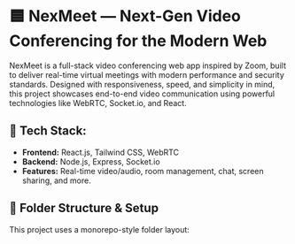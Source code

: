 # 🟦 NexMeet — Next-Gen Video Conferencing for the Modern Web

NexMeet is a full-stack video conferencing web app inspired by Zoom, built to deliver real-time virtual meetings with modern performance and security standards. Designed with responsiveness, speed, and simplicity in mind, this project showcases end-to-end video communication using powerful technologies like WebRTC, Socket.io, and React.

## 🔧 Tech Stack:
- **Frontend:** React.js, Tailwind CSS, WebRTC
- **Backend:** Node.js, Express, Socket.io
- **Features:** Real-time video/audio, room management, chat, screen sharing, and more.

## 📂 Folder Structure & Setup
This project uses a monorepo-style folder layout:

